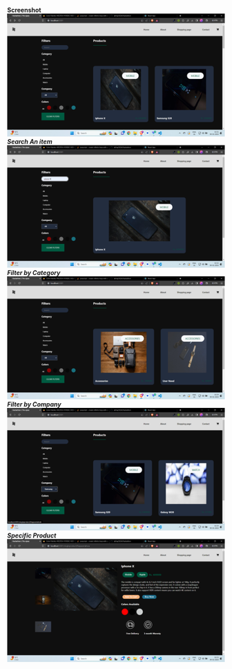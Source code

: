 **Screenshot**
![Alt text](image.png)
***Search An item***
![Alt text](image-1.png)
***Filter by Category***
![Alt text](image-3.png)
***Filter by Company***
![Alt text](image-4.png)
***Specific Product***
![Alt text](image-2.png)